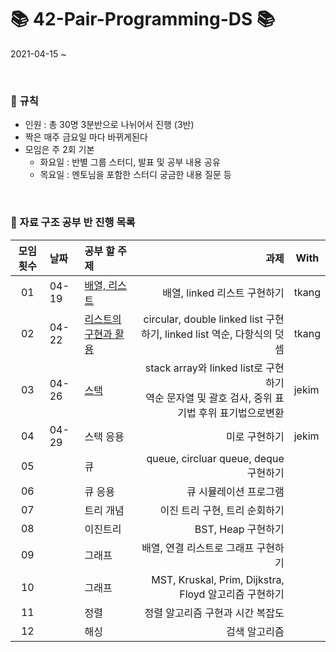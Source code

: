 # 📚 42-Pair-Programming-DS 📚

2021-04-15 ~

<br>

### 📍 규칙
- 인원 : 총 30명 3분반으로 나뉘어서 진행 (3반)
- 짝은 매주 금요일 마다 바뀌게된다
- 모임은 주 2회 기본
  - 화요일 : 반별 그룹 스터디, 발표 및 공부 내용 공유
  - 목요일 : 멘토님을 포함한 스터디 궁금한 내용 질문 등 

<br>

### 📎 자료 구조 공부 반 진행 목록
|모임 횟수|날짜|공부 할 주제|과제|With|
|:---:|:---|:---|---:|---|
|01|04-19|[배열, 리스트](https://github.com/33bini/42-study_datastructure2022/tree/main/2_List)|배열, linked 리스트 구현하기|tkang|
|02|04-22|[리스트의 구현과 활용](https://github.com/33bini/42-study_datastructure2022/tree/main/2_List/3_Polynomial)|circular, double linked list 구현하기, linked list 역순, 다항식의 덧셈|tkang|
|03|04-26|[스택](https://github.com/33bini/42-study_datastructure2022/tree/main/3_Stack)|stack array와 linked list로 구현하기<br>역순 문자열 및 괄호 검사, 중위 표기법 후위 표기법으로변환|jekim|
|04|04-29|스택 응용|미로 구현하기|jekim|
|05||큐|queue, circluar queue, deque 구현하기||
|06||큐 응용|큐 시뮬레이션 프로그램||
|07||트리 개념|이진 트리 구현, 트리 순회하기||
|08||이진트리|BST, Heap 구현하기||
|09||그래프|배열, 연결 리스트로 그래프 구현하기||
|10||그래프|MST, Kruskal, Prim, Dijkstra, Floyd 알고리즘 구현하기||
|11||정렬|정렬 알고리즘 구현과 시간 복잡도||
|12||해싱|검색 알고리즘||
